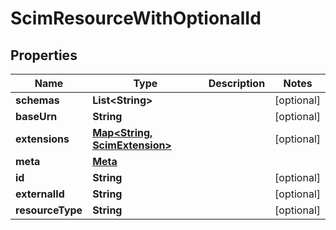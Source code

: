 

# ScimResourceWithOptionalId


## Properties

| Name | Type | Description | Notes |
|------------ | ------------- | ------------- | -------------|
|**schemas** | **List&lt;String&gt;** |  |  [optional] |
|**baseUrn** | **String** |  |  [optional] |
|**extensions** | [**Map&lt;String, ScimExtension&gt;**](ScimExtension.md) |  |  [optional] |
|**meta** | [**Meta**](Meta.md) |  |  |
|**id** | **String** |  |  [optional] |
|**externalId** | **String** |  |  [optional] |
|**resourceType** | **String** |  |  [optional] |



